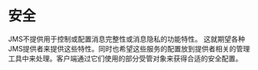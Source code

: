 # 安全

JMS不提供用于控制或配置消息完整性或消息隐私的功能特性。
这就期望各种JMS提供者来提供这些特性。同时也希望这些服务的配置放到提供者相关的管理工具中来处理。客户端通过它们使用的部分受管对象来获得合适的安全配置。
